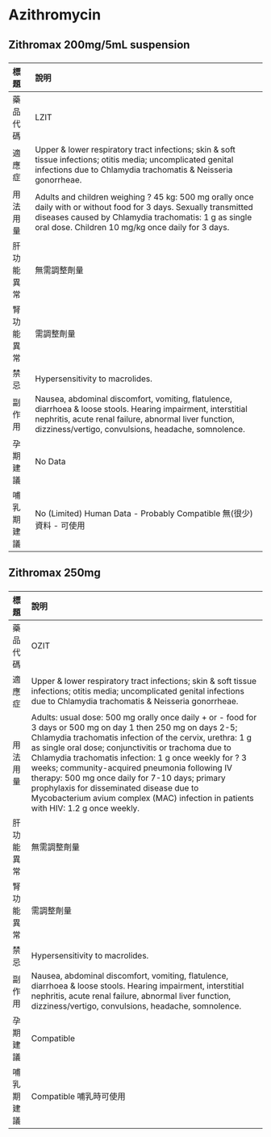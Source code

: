 # Azithromycin

## Zithromax 200mg/5mL suspension

##### 

| 標題       | 說明                                                                                                                                                                                                                             |
|:-----------|:---------------------------------------------------------------------------------------------------------------------------------------------------------------------------------------------------------------------------------|
| 藥品代碼   | LZIT                                                                                                                                                                                                                             |
| 適應症     | Upper & lower respiratory tract infections; skin & soft tissue infections; otitis media; uncomplicated genital infections due to Chlamydia trachomatis & Neisseria gonorrheae.                                                   |
| 用法用量   | Adults and children weighing ? 45 kg: 500 mg orally once daily with or without food for 3 days. Sexually transmitted diseases caused by Chlamydia trachomatis: 1 g as single oral dose. Children 10 mg/kg once daily for 3 days. |
| 肝功能異常 | 無需調整劑量                                                                                                                                                                                                                     |
| 腎功能異常 | 需調整劑量                                                                                                                                                                                                                       |
| 禁忌       | Hypersensitivity to macrolides.                                                                                                                                                                                                  |
| 副作用     | Nausea, abdominal discomfort, vomiting, flatulence, diarrhoea & loose stools. Hearing impairment, interstitial nephritis, acute renal failure, abnormal liver function, dizziness/vertigo, convulsions, headache, somnolence.    |
| 孕期建議   | No Data                                                                                                                                                                                                                          |
| 哺乳期建議 | No (Limited) Human Data - Probably Compatible 無(很少)資料 - 可使用                                                                                                                                                              |

## Zithromax 250mg

##### 

| 標題       | 說明                                                                                                                                                                                                                                                                                                                                                                                                                                                                                                                            |
|:-----------|:--------------------------------------------------------------------------------------------------------------------------------------------------------------------------------------------------------------------------------------------------------------------------------------------------------------------------------------------------------------------------------------------------------------------------------------------------------------------------------------------------------------------------------|
| 藥品代碼   | OZIT                                                                                                                                                                                                                                                                                                                                                                                                                                                                                                                            |
| 適應症     | Upper & lower respiratory tract infections; skin & soft tissue infections; otitis media; uncomplicated genital infections due to Chlamydia trachomatis & Neisseria gonorrheae.                                                                                                                                                                                                                                                                                                                                                  |
| 用法用量   | Adults: usual dose: 500 mg orally once daily + or - food for 3 days or 500 mg on day 1 then 250 mg on days 2-5; Chlamydia trachomatis infection of the cervix, urethra: 1 g as single oral dose; conjunctivitis or trachoma due to Chlamydia trachomatis infection: 1 g once weekly for ? 3 weeks; community-acquired pneumonia following IV therapy: 500 mg once daily for 7-10 days; primary prophylaxis for disseminated disease due to Mycobacterium avium complex (MAC) infection in patients with HIV: 1.2 g once weekly. |
| 肝功能異常 | 無需調整劑量                                                                                                                                                                                                                                                                                                                                                                                                                                                                                                                    |
| 腎功能異常 | 需調整劑量                                                                                                                                                                                                                                                                                                                                                                                                                                                                                                                      |
| 禁忌       | Hypersensitivity to macrolides.                                                                                                                                                                                                                                                                                                                                                                                                                                                                                                 |
| 副作用     | Nausea, abdominal discomfort, vomiting, flatulence, diarrhoea & loose stools. Hearing impairment, interstitial nephritis, acute renal failure, abnormal liver function, dizziness/vertigo, convulsions, headache, somnolence.                                                                                                                                                                                                                                                                                                   |
| 孕期建議   | Compatible                                                                                                                                                                                                                                                                                                                                                                                                                                                                                                                      |
| 哺乳期建議 | Compatible 哺乳時可使用                                                                                                                                                                                                                                                                                                                                                                                                                                                                                                         |

